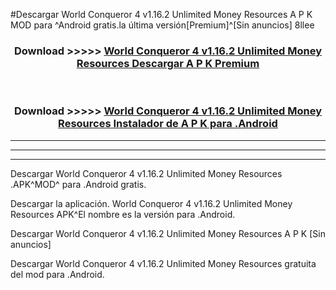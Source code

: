 #Descargar World Conqueror 4 v1.16.2 Unlimited Money Resources  A P K MOD para ^Android gratis.la última versión[Premium]^[Sin anuncios] 8llee



<div align="center">
<h3>Download >>>>> <a href="https://es-web.web.app/?es= World Conqueror 4 v1.16.2 Unlimited Money Resources ">World Conqueror 4 v1.16.2 Unlimited Money Resources  Descargar A P K Premium</a></h3><br>

<h3>Download >>>>> <a href="https://es-web.web.app/?es= World Conqueror 4 v1.16.2 Unlimited Money Resources ">World Conqueror 4 v1.16.2 Unlimited Money Resources  Instalador de A P K para .Android</a></h3>
</div>


----------------------------------------------------------

----------------------------------------------------------

----------------------------------------------------------

Descargar World Conqueror 4 v1.16.2 Unlimited Money Resources  .APK^MOD^ para .Android gratis.

Descargar la aplicación. World Conqueror 4 v1.16.2 Unlimited Money Resources  APK^El nombre es la versión para .Android.

Descargar World Conqueror 4 v1.16.2 Unlimited Money Resources  A P K [Sin anuncios]

Descargar World Conqueror 4 v1.16.2 Unlimited Money Resources  gratuita del mod para .Android.